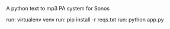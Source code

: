 A python text to mp3 PA system for Sonos

run: virtualenv venv
run: pip install -r reqs.txt
run: python app.py